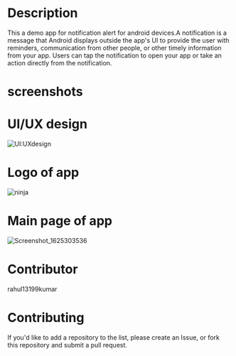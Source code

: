 # Description 

This a demo app for notification alert for android devices.A notification is a message that Android displays outside the app's UI to provide the user with reminders, communication from other people, or other timely information from your app. Users can tap the notification to open your app or take an action directly from the notification.


# screenshots

# UI/UX design 

![UI:UXdesign](https://user-images.githubusercontent.com/55308841/124349461-b76ca100-dc0c-11eb-862d-da7c3614e840.jpg)

# Logo of app
![ninja](https://user-images.githubusercontent.com/55308841/124349464-bf2c4580-dc0c-11eb-95df-c1e4e0f49a43.png)

# Main page of app

![Screenshot_1625303536](https://user-images.githubusercontent.com/55308841/124349492-e4b94f00-dc0c-11eb-9c6b-855e953d3624.png)


# Contributor 

rahul13199kumar 


# Contributing

  If you'd like to add a repository to the list, please create an Issue, or fork this repository and submit a pull request.

